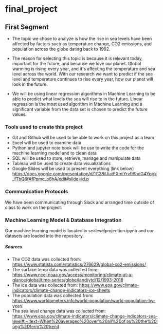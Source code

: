 # final_project

## First Segment
* The topic we chose to analyze is how the rise in sea levels have been affected by factors such as temperature change, CO2 emissions, and population across the globe dating back to 1992. 

* The reason for selecting this topic is because it is relevant today, important for the future, and because we love our planet. Global warming is rising every year, and it's affecting the temperature and sea level across the world. With our research we want to predict if the sea level and temperature continues to rise every year, how our planet will look in the future. 

* We will be using linear regression algorithms in Machine Learning to be able to predict what levels the sea will rise to in the future. Linear regression is the most used algorithm in Machine Learning and a significant variable from the data set is chosen to predict the future values.

### Tools used to create this project
* Git and Github will be used to be able to work on this project as a team
* Excel will be used to examine data
* Python and jupyter note book will be use to write the code for the mechine learning model and to clean data.
* SQL will be used to store, retrieve, manage and manipulate data
* Tableau will be used to create data visualizations
* Google Slides will be used to present everything (link below)                                   https://docs.google.com/presentation/d/1C28iUiatFXmiYrv96hdG4Ypgk_fTbQ6fAfPpmc_o6hA/edit#slide=id.p

### Communication Protocols 
We have been communicating through Slack and arranged time outside of class to work on the project. 

### Machine Learning Model & Database Integration
Our machine learning model is located in sealevelprojection.ipynb and our datasets are loaded into the repository.

##### Sources
* The CO2 data was collected from: https://www.statista.com/statistics/276629/global-co2-emissions/
* The surface temp data was collected from: https://www.ncei.noaa.gov/access/monitoring/climate-at-a-glance/global/time-series/globe/land/ytd/12/1993-2018
* The ice data was collected from: https://www.epa.gov/climate-indicators/climate-change-indicators-ice-sheets
* The population data was collected from: https://www.worldometers.info/world-population/world-population-by-year/
* The sea level change data was collected from: https://www.epa.gov/climate-indicators/climate-change-indicators-sea-level#:~:text=When%20averaged%20over%20all%20of,as%20the%20long%2Dterm%20trend
